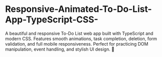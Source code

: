 # Responsive-Animated-To-Do-List-App-TypeScript-CSS-
A beautiful and responsive To-Do List web app built with TypeScript and modern CSS.  Features smooth animations, task completion, deletion, form validation, and full mobile responsiveness.  Perfect for practicing DOM manipulation, event handling, and stylish UI design. 🚀
